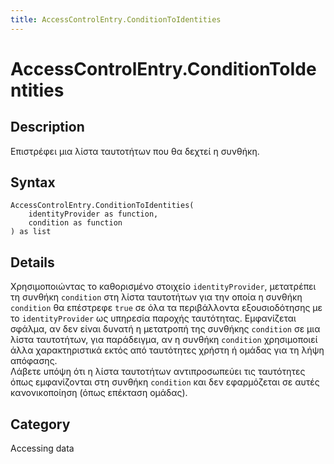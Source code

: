 ```yaml
---
title: AccessControlEntry.ConditionToIdentities
---
```


# AccessControlEntry.ConditionToIdentities


## Description

Επιστρέφει μια λίστα ταυτοτήτων που θα δεχτεί η συνθήκη.


## Syntax

```powerquery
AccessControlEntry.ConditionToIdentities(
    identityProvider as function,
    condition as function
) as list
```


## Details

Χρησιμοποιώντας το καθορισμένο στοιχείο <code>identityProvider</code>, μετατρέπει τη συνθήκη <code>condition</code> στη λίστα ταυτοτήτων για την οποία η συνθήκη <code>condition</code> θα επέστρεφε <code>true</code> σε όλα τα περιβάλλοντα εξουσιοδότησης με το <code>identityProvider</code> ως υπηρεσία παροχής ταυτότητας. Εμφανίζεται σφάλμα, αν δεν είναι δυνατή η μετατροπή της συνθήκης <code>condition</code> σε μια λίστα ταυτοτήτων, για παράδειγμα, αν η συνθήκη <code>condition</code> χρησιμοποιεί άλλα χαρακτηριστικά εκτός από ταυτότητες χρήστη ή ομάδας για τη λήψη απόφασης.<br />    Λάβετε υπόψη ότι η λίστα ταυτοτήτων αντιπροσωπεύει τις ταυτότητες όπως εμφανίζονται στη συνθήκη <code>condition</code> και δεν εφαρμόζεται σε αυτές κανονικοποίηση (όπως επέκταση ομάδας).<br />



## Category
Accessing data
